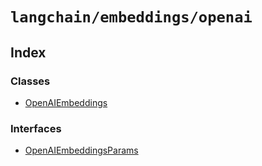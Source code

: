`langchain/embeddings/openai`
=============================

Index[](#index "Direct link to Index")
---------------------------------------

### Classes[](#classes "Direct link to Classes")

*   [OpenAIEmbeddings](/docs/api/embeddings_openai/classes/OpenAIEmbeddings)

### Interfaces[](#interfaces "Direct link to Interfaces")

*   [OpenAIEmbeddingsParams](/docs/api/embeddings_openai/interfaces/OpenAIEmbeddingsParams)